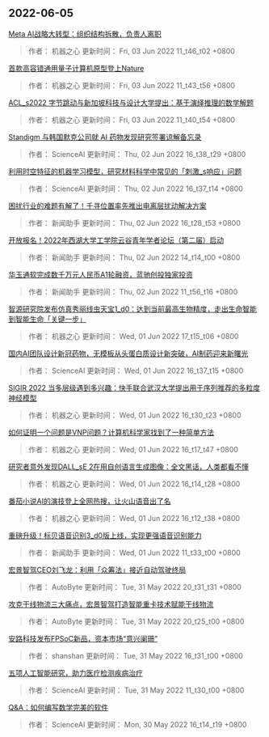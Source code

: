 
## 2022-06-05

 [Meta AI战略大转型：组织结构拆散，负责人离职](https://www.jiqizhixin.com/articles/2022-06-03-3)

> 作者： 机器之心  更新时间： Fri, 03 Jun 2022 11_t46_t02 +0800

 [首款高容错通用量子计算机原型登上Nature](https://www.jiqizhixin.com/articles/2022-06-03-2)

> 作者： 机器之心  更新时间： Fri, 03 Jun 2022 11_t43_t56 +0800

 [ACL_s2022   字节跳动与新加坡科技与设计大学提出：基于演绎推理的数学解题](https://www.jiqizhixin.com/articles/2022-06-03)

> 作者： 机器之心  更新时间： Fri, 03 Jun 2022 11_t40_t54 +0800

 [Standigm 与韩国默克公司就 AI 药物发现研究签署谅解备忘录](https://www.jiqizhixin.com/articles/2022-06-02-7)

> 作者： ScienceAI  更新时间： Thu, 02 Jun 2022 16_t38_t29 +0800

 [利用时空特征的机器学习模型，研究材料科学中常见的「刺激_s响应」问题](https://www.jiqizhixin.com/articles/2022-06-02-6)

> 作者： ScienceAI  更新时间： Thu, 02 Jun 2022 16_t37_t14 +0800

 [困扰行业的难题有解了！千寻位置率先推出电离层扰动解决方案](https://www.jiqizhixin.com/articles/2022-06-02-4)

> 作者： 新闻助手  更新时间： Thu, 02 Jun 2022 16_t28_t53 +0800

 [开放报名！2022年西湖大学工学院云谷青年学者论坛（第二届）启动](https://www.jiqizhixin.com/articles/2022-06-02-3)

> 作者： 新闻助手  更新时间： Thu, 02 Jun 2022 14_t14_t00 +0800

 [华玉通软完成数千万元人民币A1轮融资，蓝驰创投独家投资](https://www.jiqizhixin.com/articles/2022-06-02-2)

> 作者： 新闻助手  更新时间： Thu, 02 Jun 2022 11_t56_t16 +0800

 [智源研究院发布仿真秀丽线虫天宝1_d0：达到当前最高生物精度，走出生命智能到智能生命「关键一步」](https://www.jiqizhixin.com/articles/2022-06-01-9)

> 作者： 机器之心  更新时间： Wed, 01 Jun 2022 17_t15_t06 +0800

 [国内AI团队设计新冠药物，无模板从头蛋白质设计新突破，AI制药迎来新曙光](https://www.jiqizhixin.com/articles/2022-06-01-8)

> 作者： ScienceAI  更新时间： Wed, 01 Jun 2022 16_t37_t15 +0800

 [SIGIR 2022   当多层级遇到多兴趣：快手联合武汉大学提出用于序列推荐的多粒度神经模型](https://www.jiqizhixin.com/articles/2022-06-01-7)

> 作者： 机器之心  更新时间： Wed, 01 Jun 2022 16_t30_t23 +0800

 [如何证明一个问题是VNP问题？计算机科学家找到了一种简单方法](https://www.jiqizhixin.com/articles/2022-06-01-6)

> 作者： 机器之心  更新时间： Wed, 01 Jun 2022 16_t17_t47 +0800

 [研究者意外发现DALL_sE 2在用自创语言生成图像：全文黑话，人类都看不懂](https://www.jiqizhixin.com/articles/2022-06-01-5)

> 作者： 机器之心  更新时间： Wed, 01 Jun 2022 16_t14_t28 +0800

 [番茄小说AI的演技登上全网热搜，让火山语音出了名](https://www.jiqizhixin.com/articles/2022-06-01-4)

> 作者： 机器之心  更新时间： Wed, 01 Jun 2022 16_t12_t38 +0800

 [重磅升级！标贝语音识别3_d0版上线，实现更强语音识别能力](https://www.jiqizhixin.com/articles/2022-06-01-3)

> 作者： 新闻助手  更新时间： Wed, 01 Jun 2022 11_t33_t00 +0800

 [宏景智驾CEO刘飞龙：利用「众筹法」接近自动驾驶终局](https://www.jiqizhixin.com/articles/2022-05-31-6)

> 作者： AutoByte  更新时间： Tue, 31 May 2022 20_t31_t31 +0800

 [攻克干线物流三大痛点，宏景智驾打造智能重卡技术赋能干线物流](https://www.jiqizhixin.com/articles/2022-05-31-5)

> 作者： AutoByte  更新时间： Tue, 31 May 2022 20_t25_t00 +0800

 [安路科技发布FPSoC新品，资本市场“意兴阑珊”](https://www.jiqizhixin.com/articles/2022-05-31-4)

> 作者： shanshan  更新时间： Tue, 31 May 2022 16_t31_t00 +0800

 [五项人工智能研究，助力医疗检测疾病治疗](https://www.jiqizhixin.com/articles/2022-06-01-2)

> 作者： ScienceAI  更新时间： Tue, 31 May 2022 11_t30_t00 +0800

 [Q&A：如何编写数学完美的软件](https://www.jiqizhixin.com/articles/2022-05-30-3)

> 作者： ScienceAI  更新时间： Mon, 30 May 2022 16_t14_t19 +0800
